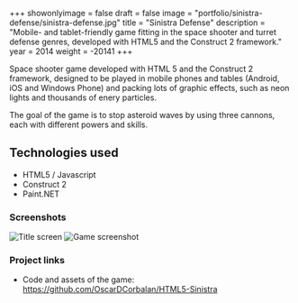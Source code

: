 +++
showonlyimage = false
draft = false
image = "portfolio/sinistra-defense/sinistra-defense.jpg"
title = "Sinistra Defense"
description = "Mobile- and tablet-friendly game fitting in the space shooter and turret defense genres, developed with HTML5 and the Construct 2 framework."
year = 2014
weight = -20141
+++

Space shooter game developed with HTML 5 and the Construct 2 framework, designed to be played in mobile phones and tables (Android, iOS and Windows Phone) and packing lots of graphic effects, such as neon lights and thousands of enery particles.

The goal of the game is to stop asteroid waves by using three cannons, each with different powers and skills.

## Technologies used

* HTML5 / Javascript
* Construct 2
* Paint.NET

### Screenshots

![Title screen](/portfolio/sinistra-defense/title.png)
![Game screenshot](/portfolio/sinistra-defense/screen.jpg)

### Project links

* Code and assets of the game: https://github.com/OscarDCorbalan/HTML5-Sinistra
